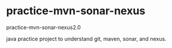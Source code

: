 # practice-mvn-sonar-nexus
practice-mvn-sonar-nexus2.0

java practice project to understand git, maven, sonar, and nexus.

